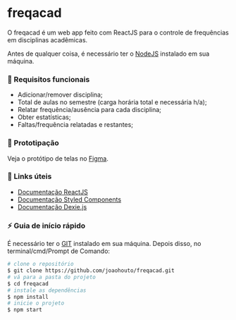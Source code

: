 # freqacad

O freqacad é um web app feito com ReactJS para o controle de frequências em disciplinas acadêmicas.

Antes de qualquer coisa, é necessário ter o <a href="https://nodejs.org/en/">NodeJS</a> instalado em sua máquina.

### 📄 Requisitos funcionais

- Adicionar/remover disciplina;
- Total de aulas no semestre (carga horária total e necessária h/a);
- Relatar frequência/ausência para cada disciplina;
- Obter estatísticas;
- Faltas/frequência relatadas e restantes;

### 🌌 Prototipação

Veja o protótipo de telas no <a href="https://www.figma.com/file/JTKVv6gBCGmkRL8qKoHsFq/freqacad?node-id=0%3A1">Figma</a>.

### 🔗 Links úteis

- <a href="https://pt-br.reactjs.org/docs/getting-started.html">Documentação ReactJS</a>
- <a href="https://styled-components.com/docs">Documentação Styled Components</a>
- <a href="https://dexie.org/">Documentação Dexie.js</a>

### ⚡ Guia de início rápido

É necessário ter o <a href="https://git-scm.com/downloads">GIT</a> instalado em sua máquina. Depois disso, no terminal/cmd/Prompt de Comando:

```bash
# clone o repositório
$ git clone https://github.com/joaohouto/freqacad.git
# vá para a pasta do projeto
$ cd freqacad
# instale as dependências
$ npm install
# inicie o projeto
$ npm start
```
